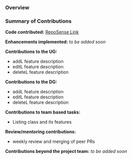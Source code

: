 ### Overview

### Summary of Contributions

**Code contributed:** [RepoSense Link](https://nus-cs2103-ay2223s1.github.io/tp-dashboard/?search=jeroomehjj&sort=groupTitle&sortWithin=title&timeframe=commit&mergegroup=&groupSelect=groupByRepos&breakdown=true&checkedFileTypes=docs~functional-code~test-code~other&since=2022-09-16)

**Enhancements implemented:** _to be added soon_

**Contributions to the UG:** 
* addL feature description
* editL feature description
* deleteL feature description

**Contributions to the DG:** 
* addL feature description
* editL feature description
* deleteL feature description

**Contributions to team based tasks:** 
* Listing class and its features

**Review/mentoring contributions:** 
* weekly review and merging of peer PRs

**Contributions beyond the project team:** _to be added soon_
